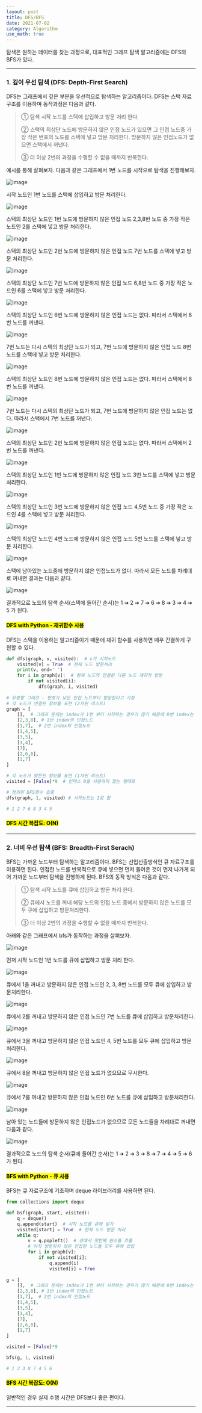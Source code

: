 ```yaml
---
layout: post
title: DFS/BFS
date: 2021-07-02
category: Algorithm
use_math: true
---
```


탐색은 원하는 데이터를 찾는 과정으로, 대표적인 그래프 탐색 알고리즘에는 DFS와 BFS가 있다.

---

### 1. 깊이 우선 탐색 (DFS: Depth-First Search)

DFS는 그래프에서 깊은 부분을 우선적으로 탐색하는 알고리즘이다. DFS는 스택 자료구조를 이용하며 동작과정은 다음과 같다.

> ① 탐색 시작 노드를 스택에 삽입하고 방문 처리 한다.
> 
> ② 스택의 최상단 노드에 방문하지 않은 인접 노드가 있으면 그 인접 노드중 가장 작은 번호의 노드를 스택에 넣고 방문 처리한다. 방문하지 않은 인접노드가 없으면 스택에서 꺼낸다. 
> 
> ③ 더 이상 2번의 과정을 수행할 수 없을 때까지 반복한다.

예시를 통해 살펴보자. 다음과 같은 그래프에서 1번 노드를 시작으로 탐색을 진행해보자.

![image](https://user-images.githubusercontent.com/61526722/124161286-31e7d480-dad8-11eb-9310-f6d8a3304c4b.png)


시작 노드인 1번 노드를 스택에 삽입하고 방문 처리한다. 

![image](https://user-images.githubusercontent.com/61526722/124161294-33b19800-dad8-11eb-98f8-ced0740b052a.png)

스택의 최상단 노드인 1번 노드에 방문하지 않은 인접 노드 2,3,8번 노드 중 가장 작은 노드인 2를 스택에 넣고 방문 처리한다. 

![image](https://user-images.githubusercontent.com/61526722/124161304-37451f00-dad8-11eb-9c73-492e3ac2fcc6.png)

스택의 최상단 노드인 2번 노드에 방문하지 않은 인접 노드 7번 노드를 스택에 넣고 방문 처리한다. 

![image](https://user-images.githubusercontent.com/61526722/124161313-39a77900-dad8-11eb-8dbf-55d05dd450f2.png)

스택의 최상단 노드인 7번 노드에 방문하지 않은 인접 노드 6,8번 노드 중 가장 작은 노드인 6를 스택에 넣고 방문 처리한다. 

![image](https://user-images.githubusercontent.com/61526722/124161320-3b713c80-dad8-11eb-8631-e52a4fffafaa.png)

스택의 최상단 노드인 6번 노드에 방문하지 않은 인접 노드는 없다. 따라서 스택에서 6번 노드를 꺼낸다.

![image](https://user-images.githubusercontent.com/61526722/124161359-475cfe80-dad8-11eb-944d-0bf217df8c29.png)

7번 노드는 다시 스택의 최상단 노드가 되고, 7번 노드에 방문하지 않은 인접 노드 8번 노드를 스택에 넣고 방문 처리한다. 

![image](https://user-images.githubusercontent.com/61526722/124161380-4e840c80-dad8-11eb-849c-1805de5c3ae2.png)

스택의 최상단 노드인 8번 노드에 방문하지 않은 인접 노드는 없다. 따라서 스택에서 8번 노드를 꺼낸다.

![image](https://user-images.githubusercontent.com/61526722/124161404-55ab1a80-dad8-11eb-9535-1af82abf5656.png)

7번 노드는 다시 스택의 최상단 노드가 되고, 7번 노드에 방문하지 않은 인접 노드는 없다. 따라서 스택에서 7번 노드를 꺼낸다.

![image](https://user-images.githubusercontent.com/61526722/124161429-5c399200-dad8-11eb-9ff6-27d9f1b5fb81.png)

스택의 최상단 노드인 2번 노드에 방문하지 않은 인접 노드는 없다. 따라서 스택에서 2번 노드를 꺼낸다.

![image](https://user-images.githubusercontent.com/61526722/124161454-62c80980-dad8-11eb-9c7e-ae441579a57a.png)

스택의 최상단 노드인 1번 노드에 방문하지 않은 인접 노드 3번 노드를 스택에 넣고 방문 처리한다. 

![image](https://user-images.githubusercontent.com/61526722/124161483-6b204480-dad8-11eb-8fd6-804ef9712e26.png)

스택의 최상단 노드인 3번 노드에 방문하지 않은 인접 노드 4,5번 노드 중 가장 작은 노드인 4를 스택에 넣고 방문 처리한다. 

![image](https://user-images.githubusercontent.com/61526722/124161504-72dfe900-dad8-11eb-8d79-769c155baf40.png)

스택의 최상단 노드인 4번 노드에 방문하지 않은 인접 노드 5번 노드를 스택에 넣고 방문 처리한다. 

![image](https://user-images.githubusercontent.com/61526722/124161524-7a9f8d80-dad8-11eb-8a8f-75eb9d9c6d35.png)

스택에 남아있는 노드중에 방문하지 않은 인접노드가 없다. 따라서 모든 노드를 차례대로 꺼내면 결과는 다음과 같다.

![image](https://user-images.githubusercontent.com/61526722/124161541-812e0500-dad8-11eb-94a2-1c74bb049e00.png)

결과적으로 노드의 탐색 순서(스택에 들어간 순서)는 1 ➔ 2 ➔ 7 ➔ 6 ➔ 8 ➔ 3 ➔ 4 ➔ 5 가 된다.


#### <mark>DFS with Python - 재귀함수 사용</mark>

DFS는 스택을 이용하는 알고리즘이기 때문에 재귀 함수를 사용하면 매우 간결하게 구현할 수 있다.

```python
def dfs(graph, v, visited):  # v가 시작노드
    visited[v] = True  # 현재 노드 방문처리
    print(v, end=' ')
    for i in graph[v]:  # 현재 노드와 연결된 다른 노드 재귀적 방문
        if not visited[i]:
            dfs(graph, i, visited)
            
# 무방향 그래프 - 번호가 낮은 인접 노드부터 방문한다고 가정
# 각 노드가 연결된 정보를 표현 (2차원 리스트)
graph = [
    [],  # 그래프 문제는 index가 1번 부터 시작하는 경우가 많기 때문에 0번 index는 비워두기
    [2,3,8], # 1번 index의 인접노드
    [1,7],  # 2번 index의 인접노드
    [1,4,5],
    [3,5],
    [3,4],
    [7],
    [2,6,8],
    [1,7]
]

# 각 노드가 방문된 정보를 표현 (1차원 리스트)
visited = [False]*9  # 인덱스 0을 사용하지 않는 형태로

# 정의된 DFS함수 호줄
dfs(graph, 1, visited) # 시작노드는 1로 함

# 1 2 7 6 8 3 4 5 
```

#### <mark>DFS 시간 복잡도: O(N)</mark>


----


### 2. 너비 우선 탐색 (BFS: Breadth-First Serach)

BFS는 가까운 노드부터 탐색하는 알고리즘이다. BFS는 선입선출방식인 큐 자료구조를 이용하면 된다. 인접한 노드를 반복적으로 큐에 넣으면 먼저 들어온 것이 먼저 나가게 되어 가까운 노드부터 탐색을 진행하게 된다. BFS의 동작 방식은 다음과 같다.

> ① 탐색 시작 노드를 큐에 삽입하고 방문 처리 한다.
> 
> ② 큐에서 노드를 꺼내 해당 노드의 인접 노드 중에서 방문하지 않은 노드를 모두 큐에 삽입하고 방문처리한다.
>  
> ③ 더 이상 2번의 과정을 수행할 수 없을 때까지 반복한다.

아래와 같은 그래프에서 bfs가 동작하는 과정을 살펴보자.

![image](https://user-images.githubusercontent.com/61526722/124162953-07971680-dada-11eb-9da3-fbcb622b5898.png)

먼저 시작 노드인 1번 노드를 큐에 삽입하고 방문 처리 한다.

![image](https://user-images.githubusercontent.com/61526722/124164283-76c13a80-dadb-11eb-88fb-92e676f7d0ba.png)

큐에서 1을 꺼내고 방문하지 않은 인접 노드인 2, 3, 8번 노드를 모두 큐에 삽입하고 방문처리한다.

![image](https://user-images.githubusercontent.com/61526722/124164327-7de84880-dadb-11eb-89a2-85491d94bb29.png)

큐에서 2를 꺼내고 방문하지 않은 인접 노드인 7번 노드를 큐에 삽입하고 방문처리한다.

![image](https://user-images.githubusercontent.com/61526722/124164374-850f5680-dadb-11eb-97c0-a7f1f4aaa191.png)

큐에서 3을 꺼내고 방문하지 않은 인접 노드인 4, 5번 노드를 모두 큐에 삽입하고 방문처리한다.

![image](https://user-images.githubusercontent.com/61526722/124164401-8c366480-dadb-11eb-9306-0f2d8ef5a76c.png)

큐에서 8을 꺼내고 방문하지 않은 인접 노드가 없으므로 무시한다.

![image](https://user-images.githubusercontent.com/61526722/124164419-93f60900-dadb-11eb-84bf-455371b2346f.png)

큐에서 7를 꺼내고 방문하지 않은 인접 노드인 6번 노드를 큐에 삽입하고 방문처리한다.

![image](https://user-images.githubusercontent.com/61526722/124164444-9a848080-dadb-11eb-9120-f71d5db1d76c.png)

남아 있는 노드들에 방문하지 않은 인접노드가 없으므로 모든 노드들을 차례대로 꺼내면 다음과 같다.

![image](https://user-images.githubusercontent.com/61526722/124164465-a2442500-dadb-11eb-9ef9-9eab180b2f0b.png)

결과적으로 노드의 탐색 순서(큐에 들어간 순서)는 1 ➔ 2 ➔ 3 ➔ 8 ➔ 7 ➔ 4 ➔ 5 ➔ 6 가 된다.

#### <mark>BFS with Python - 큐 사용</mark>

BFS는 큐 자료구조에 기초하며  deque 라이브러리를 사용하면 된다. 

```python
from collections import deque

def bsf(graph, start, visited):
    q = deque()  
    q.append(start)  # 시작 노드를 큐에 넣기
    visited[start] = True  # 현재 노드 방문 처리
    while q:
        v = q.popleft()  # 큐에서 첫번째 원소를 추출
        # 아직 방문하지 않은 인접한 노드들 모두 큐에 삽입
        for i in graph[v]:
            if not visited[i]:
                q.append(i)
                visited[i] = True
                
g = [
    [],  # 그래프 문제는 index가 1번 부터 시작하는 경우가 많기 때문에 0번 index는 비워두기
    [2,3,8], # 1번 index의 인접노드
    [1,7],  # 2번 index의 인접노드
    [1,4,5],
    [3,5],
    [3,4],
    [7],
    [2,6,8],
    [1,7]
]

visited = [False]*9 

bfs(g, 1, visited)      

# 1 2 3 8 7 4 5 6 
```

#### <mark>BFS 시간 복잡도: O(N)</mark>

일반적인 경우 실제 수행 시간은 DFS보다 좋은 편이다.

---
